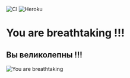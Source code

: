 ![CI](https://github.com/GoddessEyes/gpb_backend/workflows/CI/badge.svg)
![Heroku](https://heroku-badge.herokuapp.com/?app=heroku-badge)

# You are breathtaking !!!

## Вы великолепны !!!

![You are breathtaking](https://memepedia.ru/wp-content/uploads/2019/06/keanu-meme.jpg)
